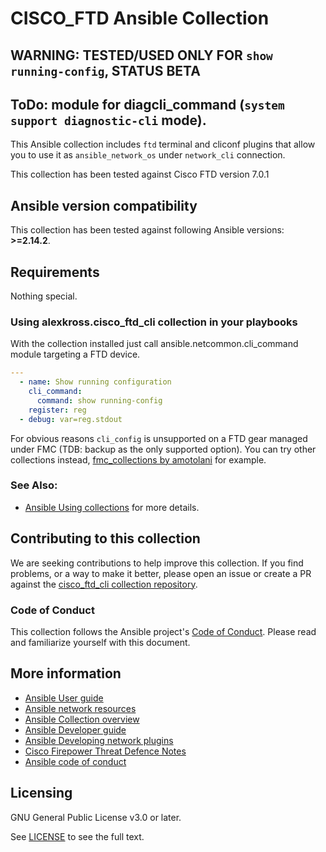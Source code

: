 # CISCO_FTD Ansible Collection

## WARNING: TESTED/USED ONLY FOR ``show running-config``, STATUS BETA

## ToDo: module for diagcli_command (``system support diagnostic-cli`` mode).

This Ansible collection includes ``ftd`` terminal and cliconf plugins that allow you to use it as ``ansible_network_os`` under ``network_cli`` connection.

This collection has been tested against Cisco FTD version 7.0.1

<!--start requires_ansible-->
## Ansible version compatibility

This collection has been tested against following Ansible versions: **>=2.14.2**.
<!-- append ",<2.??" if there is such unsupported -->
<!--end requires_ansible-->

## Requirements

Nothing special.

<!--
## Installing this collection

Create a local ansible.cfg and specify the collections_paths configuration to locate the collections. See sample directory structure below
```
[defaults]
collections_paths = ./
```

### Install the latest version from GitHub

```bash
ansible-galaxy collection install git@github.com:alexkross/cisco_ftd_cli.git
```


### Install from Ansible Galaxy

    ansible-galaxy collection install alexkross.cisco_ftd_cli

You can also include it in a `requirements.yml` file and install it with `ansible-galaxy collection install -r requirements.yml`, using the format:

```yaml
---
collections:
  - name: alexkross.cisco_ftd_cli
```
-->

### Using alexkross.cisco_ftd_cli collection in your playbooks

With the collection installed just call ansible.netcommon.cli_command module targeting a FTD device.

```yaml
---
  - name: Show running configuration
    cli_command:
      command: show running-config
    register: reg
  - debug: var=reg.stdout
```

For obvious reasons ``cli_config`` is unsupported on a FTD gear managed under FMC (TDB: backup as the only supported option). You can try other collections instead, [fmc_collections by amotolani](https://github.com/amotolani/fmc_collections) for example.

### See Also:
* [Ansible Using collections](https://docs.ansible.com/ansible/latest/user_guide/collections_using.html) for more details.

## Contributing to this collection
We are seeking contributions to help improve this collection. If you find problems, or a way to make it better, please open an issue or create a PR against the [cisco_ftd_cli collection repository](https://github.com/alexkross/cisco_ftd_cli/). 


### Code of Conduct
This collection follows the Ansible project's
[Code of Conduct](https://docs.ansible.com/ansible/latest/community/code_of_conduct.html).
Please read and familiarize yourself with this document.

<!--
## Release notes
Release notes are available [here](https://github.com/alexkross/cisco_ftd_cli/blob/master/CHANGELOG.rst).

## Roadmap
-->

## More information

- [Ansible User guide](https://docs.ansible.com/ansible/latest/user_guide/index.html)
- [Ansible network resources](https://docs.ansible.com/ansible/latest/network/getting_started/network_resources.html)
- [Ansible Collection overview](https://github.com/fmc_collections/overview)
- [Ansible Developer guide](https://docs.ansible.com/ansible/latest/dev_guide/index.html)
- [Ansible Developing network plugins](https://docs.ansible.com/ansible/latest/network/dev_guide/developing_plugins_network.html)
- [Cisco Firepower Threat Defence Notes](https://github.com/willrabarber/Networking/wiki/Cisco-Firepower-Threat-Defence-Notes)
- [Ansible code of conduct](https://docs.ansible.com/ansible/latest/community/code_of_conduct.html)

## Licensing

GNU General Public License v3.0 or later.

See [LICENSE](https://www.gnu.org/licenses/gpl-3.0.txt) to see the full text.

